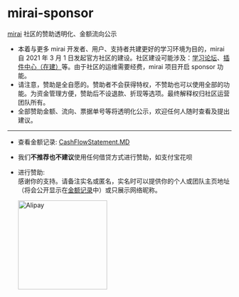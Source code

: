 # mirai-sponsor
[mirai](https://github.com/mamoe/mirai) 社区的赞助透明化、金额流向公示

- 本着与更多 mirai 开发者、用户、支持者共建更好的学习环境为目的，mirai 自 2021 年 3 月 1 日发起官方社区的建设。社区建设可能涉及：[学习论坛](https://mirai.mamoe.net)、[插件中心（在建）](https://github.com/project-mirai/mirai-plugin-center)等。由于社区的运维需要经费，mirai 项目开启 sponsor 功能。
- 请注意，赞助是全自愿的。赞助者不会获得特权，不赞助也可以使用全部的功能。为资金管理方便，赞助后不设退款、折现等选项。最终解释权归社区运营团队所有。
- 全部赞助金额、流向、票据单号等将透明化公示，欢迎任何人随时查看及提出建议。

----

[CashFlowStatement]: CashFlowStatement.MD

- 查看金额记录: [CashFlowStatement.MD][CashFlowStatement]
- 我们<b>不推荐也不建议</b>使用任何借贷方式进行赞助，如支付宝花呗
- 进行赞助:  
  感谢你的支持。请备注实名或匿名，实名时可以提供你的个人或团队主页地址（将会公开显示在[金额记录][CashFlowStatement]中）或只展示网络昵称。

  <img src="https://i.loli.net/2021/03/02/rPqxpWmDwbnHdte.png" width="200" alt="Alipay">

